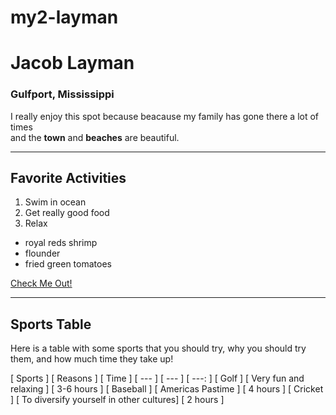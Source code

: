 # my2-layman
# Jacob Layman

### Gulfport, Mississippi

I really enjoy this spot because beacause my family has gone there a lot of times<br>
and the **town** and **beaches** are beautiful.

-----

## Favorite Activities

1. Swim in ocean
2. Get really good food
3. Relax

- royal reds shrimp
- flounder
- fried green tomatoes

[Check Me Out!](MyStats.md)

----

## Sports Table

Here is a table with some sports that you should try, why you should try them, and how much time they take up!

[ Sports ] [ Reasons ] [ Time ]
[ --- ] [ --- ] [ ---: ] 
[ Golf ] [ Very fun and relaxing ] [ 3-6 hours ]
[ Baseball ] [ Americas Pastime ] [ 4 hours ]
[ Cricket ] [ To diversify yourself in other cultures] [ 2 hours ]